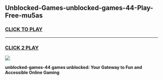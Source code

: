
## Unblocked-Games-unblocked-games-44-Play-Free-mu5as
<h3>
<a href="https://premium76.site?title=unblocked-games-44&ref=23A">CLICK TO PLAY</a></h3>
<hr>

<h3>
<a href="https://premium76.site?title=unblocked-games-44&ref=23A">CLICK 2 PLAY</a>
  
</h3>

<a href="https://premium76.site?title=unblocked-games-44&ref=23A"><img src="https://clearcache.store/games.png"></a>


**unblocked-games-44 games unblocked: Your Gateway to Fun and Accessible Online Gaming**
